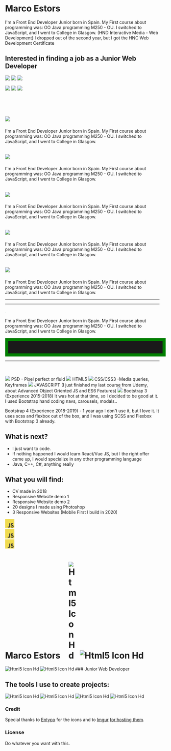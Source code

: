 
<!-- <img src="https://github.com/marcofrontend/icons-/blob/main/PHOTOSHOP-ready.png" width="100%" height="100" />  -->

<!-- # About me! -->

# Marco Estors
I'm a Front End Developer Junior born in Spain.
My First course about programming was: OO Java programming M250 - OU.
I switched to JavaScript, and I went to College in Glasgow. (HND Interactive Media - Web Development) 
I dropped out of the second year, but I got the HNC Web Development Certificate

## Interested in finding a job as a Junior Web Developer

<img src="https://github.com/marcofrontend/icons-/blob/main/PHOTOSHOP---FINAL.png" width="100" />  <img src="https://github.com/marcofrontend/icons-/blob/main/HTML---FINAL.png" width="100" />  <img src="https://github.com/marcofrontend/icons-/blob/main/CSS---FINAL.png" width="100" />  

<img src="https://github.com/marcofrontend/icons-/blob/main/SASS---FINAL.png" width="100" />  <img src="https://github.com/marcofrontend/icons-/blob/main/JS---FINAL.png" width="100" />  <img src="https://github.com/marcofrontend/icons-/blob/main/BOOTSTRAP---FINAL.png" width="100" />

<br>
<br>

##  <img src="https://github.com/marcofrontend/icons-/blob/main/PHOTOSHOP---FINAL.png" width="60" />  
I'm a Front End Developer Junior born in Spain. My First course about programming was: OO Java programming M250 - OU. I switched to JavaScript, and I went to College in Glasgow. 

##  <img src="https://github.com/marcofrontend/icons-/blob/main/HTML---FINAL.png" width="60" />
I'm a Front End Developer Junior born in Spain. My First course about programming was: OO Java programming M250 - OU. I switched to JavaScript, and I went to College in Glasgow. 

##  <img src="https://github.com/marcofrontend/icons-/blob/main/CSS---FINAL.png" width="60" />  
I'm a Front End Developer Junior born in Spain. My First course about programming was: OO Java programming M250 - OU. I switched to JavaScript, and I went to College in Glasgow. 

##  <img src="https://github.com/marcofrontend/icons-/blob/main/SASS---FINAL.png" width="100" />  

I'm a Front End Developer Junior born in Spain. My First course about programming was: OO Java programming M250 - OU. I switched to JavaScript, and I went to College in Glasgow. 

##  <img src="https://github.com/marcofrontend/icons-/blob/main/JS---FINAL.png" width="100" />  
I'm a Front End Developer Junior born in Spain. My First course about programming was: OO Java programming M250 - OU. I switched to JavaScript, and I went to College in Glasgow. 


<hr>
<hr>

<img src="C:\Users\SMART\Downloads\html5.png" style="zoom:5%;" />  

I'm a Front End Developer Junior born in Spain. My First course about programming was: OO Java programming M250 - OU. I switched to JavaScript, and I went to College in Glasgow.  


<hr style="width:100%; height: 40px; border: 10px solid green;">
<hr>

<br>
<br>

<img src="https://github.com/marcofrontend/icons-/blob/main/PHOTOSHOP-ready.png" width="100" />  
PSD - Pixel perfect or fluid  


<img src="https://github.com/marcofrontend/icons-/blob/main/HTML-ready.png" width="100" /> 
HTML5 


<img src="https://github.com/marcofrontend/icons-/blob/main/CSS-ready.png" width="100" />  
CSS/CSS3 -Media queries, Keyframes


<img src="https://github.com/marcofrontend/icons-/blob/main/JAVASCRIPT-ready.png" width="100" />  
JAVASCRIPT (I just finished my last course from Udemy, about Advanced Object Oriented JS and ES6 Features)


<img src="https://github.com/marcofrontend/icons-/blob/main/BOOTSTRAP-ready.png" width="100" />  
Bootstrap 3 (Experience 2015-2018)  
It was hot at that time, so I decided to be good at it. I used Bootstrap hand coding navs, carousels, modals.. 

Bootstrap 4 (Experience 2018-2019) - 
1 year ago I don't use it, but I love it. It uses scss and flexbox out of the box, and I was using SCSS and Flexbox with Bootstrap 3 already. 

## What is next?
- I just want to code. 
- If nothing happened I would learn React/Vue JS, but I the right offer came up, I would specialize in any other programming language
- Java, C++, C#, anything really

## What you will find:
- CV made in 2018
- Responsive Website demo 1
- Responsive Website demo 2
- 20 designs I made using Photoshop
- 3 Responsive Websites (Mobile First I build in 2020)






<!-- ![hello work ](https://images.unsplash.com/photo-1489875347897-49f64b51c1f8?ixid=MXwxMjA3fDB8MHxzZWFyY2h8Mnx8aHRtbDV8ZW58MHx8MHw%3D&ixlib=rb-1.2.1&auto=format&fit=crop&w=500&q=60 ) -->


<img src="https://raw.githubusercontent.com/github/explore/80688e429a7d4ef2fca1e82350fe8e3517d3494d/topics/javascript/javascript.png" width="30" />
<br>
<img src="https://raw.githubusercontent.com/github/explore/80688e429a7d4ef2fca1e82350fe8e3517d3494d/topics/javascript/javascript.png" width="30" />
<br>
<img src="https://raw.githubusercontent.com/github/explore/80688e429a7d4ef2fca1e82350fe8e3517d3494d/topics/javascript/javascript.png" width="30" />
<br>


# Marco Estors <img src="https://www.freeiconspng.com/uploads/html5-icon-1.png" style="display:inline-block; margin-left: 20px;" width="30" alt="Html5 Icon Hd" /> <img src="https://www.freeiconspng.com/uploads/html5-icon-1.png" width="30" alt="Html5 Icon Hd" /> 

<img src="https://www.freeiconspng.com/uploads/html5-icon-1.png" width="30" alt="Html5 Icon Hd" />

<img src="https://www.freeiconspng.com/uploads/html5-icon-1.png" width="30" alt="Html5 Icon Hd" /> 
### Junior Web Developer


## The tools I use to create projects:

<p>
 <img src="https://www.freeiconspng.com/uploads/html5-icon-1.png" width="30" alt="Html5 Icon Hd" /> 
<img src="https://www.freeiconspng.com/uploads/html5-icon-1.png" width="30" alt="Html5 Icon Hd" /> 
<img src="https://www.freeiconspng.com/uploads/html5-icon-1.png" width="30" alt="Html5 Icon Hd" /> 
<img src="https://www.freeiconspng.com/uploads/html5-icon-1.png" width="30" alt="Html5 Icon Hd" /> 


</p>








### Credit
Special thanks to [Entypo](http://www.entypo.com/) for the icons and to [Imgur](http://imgur.com/tXSoThF,1AGmwO3,yCsTjba,0o48UoR,P3YfQoD,YckIOms#0) [for hosting them](http://imgur.com/Vvy3Kru,fep1WsG,9I6NRUm,VlgBKQ9,jDRp47c,wWzX9uB).

### License
Do whatever you want with this.
